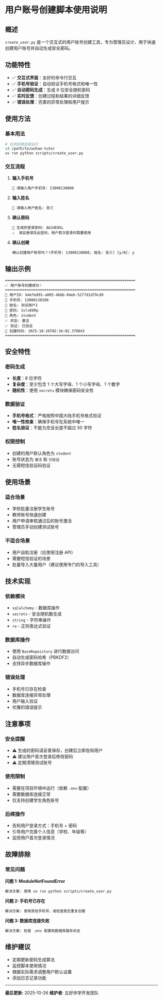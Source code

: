 # 用户账号创建脚本使用说明

## 概述

`create_user.py` 是一个交互式的用户账号创建工具，专为管理员设计，用于快速创建用户账号并自动生成安全密码。

## 功能特性

- ✅ **交互式界面**：友好的命令行交互
- ✅ **手机号验证**：自动验证手机号格式和唯一性
- ✅ **自动密码生成**：生成 8 位安全随机密码
- ✅ **实时反馈**：创建过程和结果的详细反馈
- ✅ **错误处理**：完善的异常处理和用户提示

## 使用方法

### 基本用法

```bash
# 在项目根目录运行
cd /path/to/wuhao-tutor
uv run python scripts/create_user.py
```

### 交互流程

1. **输入手机号**

   ```
   📱 请输入用户手机号: 13800138000
   ```

2. **输入姓名**

   ```
   👤 请输入用户姓名: 张三
   ```

3. **确认密码**

   ```
   🔐 生成的登录密码: Ab3dE8kL
   ⚠️  请妥善保存此密码，用户首次登录时需要使用
   ```

4. **确认创建**
   ```
   确认创建用户账号吗？(手机号: 13800138000, 姓名: 张三) [y/N]: y
   ```

## 输出示例

```
============================================================
✅ 用户账号创建成功！
============================================================
👤 用户ID: b4efe891-a005-4b8b-84eb-5277d1d79cd9
📱 手机号: 13800138100
👤 姓名: 测试用户2
🔐 密码: 1vlvK6Rp
📧 角色: student
✅ 状态: 激活
✅ 验证: 已验证
📅 创建时间: 2025-10-26T02:16:02.378843
============================================================
```

## 安全特性

### 密码生成

- **长度**：8 位字符
- **复杂度**：至少包含 1 个大写字母、1 个小写字母、1 个数字
- **随机性**：使用 `secrets` 模块确保密码安全性

### 数据验证

- **手机号格式**：严格按照中国大陆手机号格式验证
- **唯一性检查**：确保手机号在系统中唯一
- **姓名验证**：不能为空且长度不超过 50 字符

### 权限控制

- 创建的用户默认角色为 `student`
- 账号状态为 `激活` 和 `已验证`
- 无需短信验证码验证

## 使用场景

### 适合场景

- 学校批量注册学生账号
- 教师账号快速创建
- 用户申请审核通过后的账号激活
- 管理员手动创建测试账号

### 不适合场景

- 用户自助注册（应使用注册 API）
- 需要短信验证的场景
- 批量导入大量用户（建议使用专门的导入工具）

## 技术实现

### 依赖模块

- `sqlalchemy` - 数据库操作
- `secrets` - 安全随机数生成
- `string` - 字符串操作
- `re` - 正则表达式验证

### 数据库操作

- 使用 `BaseRepository` 进行数据访问
- 自动生成密码哈希（PBKDF2）
- 支持异步数据库操作

### 错误处理

- 手机号已存在检查
- 数据库连接异常处理
- 用户输入验证
- 优雅的错误提示

## 注意事项

### 安全提醒

- ⚠️ 生成的密码请妥善保存，创建后立即告知用户
- ⚠️ 建议用户首次登录后修改密码
- ⚠️ 定期清理测试账号

### 使用限制

- 需要在项目环境中运行（依赖 `.env` 配置）
- 需要数据库连接正常
- 仅支持创建学生角色账号

### 后续操作

- 告知用户登录方式：手机号 + 密码
- 引导用户完善个人信息（学校、年级等）
- 监控用户首次登录情况

## 故障排除

### 常见问题

**问题 1: ModuleNotFoundError**

```
解决方案: 使用 uv run python scripts/create_user.py
```

**问题 2: 手机号已存在**

```
解决方案: 使用其他手机号，或检查是否重复创建
```

**问题 3: 数据库连接失败**

```
解决方案: 检查 .env 配置和数据库服务状态
```

## 维护建议

- 定期更新密码生成算法
- 监控脚本使用情况
- 根据实际需求调整用户默认设置
- 添加日志记录功能

---

**最后更新**: 2025-10-26
**维护者**: 五好伴学开发团队
